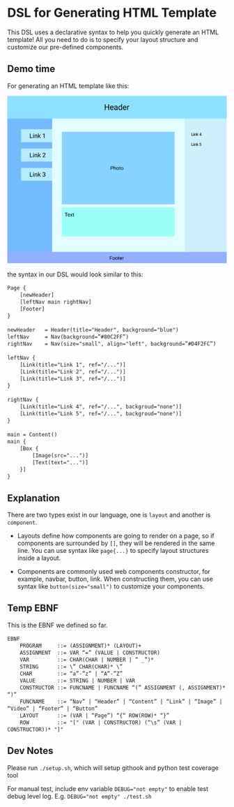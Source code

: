 # DSL for Generating HTML Template

This DSL uses a declarative syntax to help you quickly generate an HTML template!
All you need to do is to specify your layout structure and customize our pre-defined
components.

## Demo time

For generating an HTML template like this:

![Example](./resources/example.png)

the syntax in our DSL would look similar to this:

```
Page {
    [newHeader]
    [leftNav main rightNav]
    [Footer]
}

newHeader   = Header(title="Header", background="blue")
leftNav     = Nav(background=”#80C2FF”)
rightNav    = Nav(size="small", align="left", background=”#D4F2FC”)

leftNav {
    [Link(title="Link 1", ref="/...")]
    [Link(title="Link 2", ref="/...")]
    [Link(title="Link 3", ref="/...")]
}

rightNav {
    [Link(title="Link 4", ref="/...", backgroud="none")]
    [Link(title="Link 5", ref="/...", backgroud="none")]
}

main = Content()
main {
    [Box {
        [Image(src="...")]
        [Text(text="...")]
    }]
}

```

## Explanation

There are two types exist in our language, one is `layout` and another is `component`.

- Layouts define how components are going to render on a page,
so if components are surrounded by `[]`, they will be rendered in the same line. You can use syntax like `page{...}` to
specify layout structures inside a layout.

- Components are commonly used web components constructor, for example, navbar, button, link. When constructing them, you can use syntax like `button(size="small")` to customize your components.

## Temp EBNF

This is the EBNF we defined so far.

```
EBNF
    PROGRAM     ::= (ASSIGNMENT)* (LAYOUT)+
    ASSIGNMENT  ::= VAR “=” (VALUE | CONSTRUCTOR)
    VAR         ::= CHAR(CHAR | NUMBER | ” _”)*
    STRING      ::= \” CHAR(CHAR)* \”
    CHAR        ::= “a”-”z” | “A”-”Z”
    VALUE       ::= STRING | NUMBER | VAR
    CONSTRUCTOR ::= FUNCNAME | FUNCNAME “(” ASSIGNMENT (, ASSIGNMENT)*  “)”
    FUNCNAME    ::= “Nav” | “Header” | “Content” | “Link” | “Image” | “Video” | “Footer” | “Button”
    LAYOUT      ::= (VAR | “Page”) “{“ ROW(ROW)* “}”
    ROW         ::= "[" (VAR | CONSTRUCTOR) (“\s” (VAR | CONSTRUCTOR))* "]"
```

## Dev Notes

Please run `./setup.sh`, which will setup githook and python test coverage tool

For manual test, include env variable `DEBUG="not empty"` to enable test debug level log. E.g. `DEBUG="not empty" ./test.sh`
